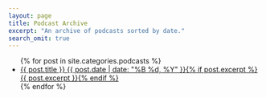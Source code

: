 ```yaml
---
layout: page
title: Podcast Archive
excerpt: "An archive of podcasts sorted by date."
search_omit: true
---
```


<ul class="post-list">
{% for post in site.categories.podcasts %} 
  <li><article><a href="{{ site.url }}{{ post.url }}">{{ post.title }} <span class="entry-date"><time datetime="{{ post.date | date_to_xmlschema }}">{{ post.date | date: "%B %d, %Y" }}</time></span>{% if post.excerpt %} <span class="excerpt">{{ post.excerpt }}</span>{% endif %}</a></article></li>
{% endfor %}
</ul>
